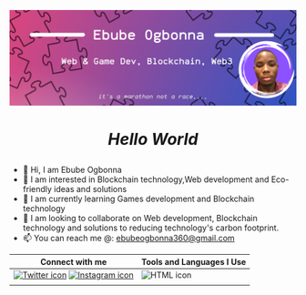 ![Copy of Minimalist Beige Twitter Header (1).png](https://github.com/EtodHF/EtodHF/blob/main/Copy%20of%20Minimalist%20Beige%20Twitter%20Header%20(1).png)
#                                           <p align="center"> *Hello World* </p>
- 👋 Hi, I am Ebube Ogbonna
- 👀 I am interested in Blockchain technology,Web development and Eco-friendly ideas and solutions 
- 🌱 I am currently learning Games development and Blockchain technology
- 💞️ I am looking to collaborate on Web development, Blockchain technology and solutions to reducing technology's carbon footprint. 
- 📫 You can reach me @: ebubeogbonna360@gmail.com


| Connect with me                    | Tools and Languages I Use                       |
| ------------------------------------- | ----------------------------------------------- |
| <a href="https://www.twitter.com/eto_creates" target="_blank">![Twitter icon](https://img.icons8.com/color/72/twitter--v1.png)</a> <a href="https://www.instagram.com/eto_creates">![Instagram icon](https://img.icons8.com/color/72/instagram-new--v1.png)</a>|![HTML icon](https://img.icons8.com/external-tal-revivo-color-tal-revivo/2x/external-html-5-is-a-software-solution-stack-that-defines-the-properties-and-behaviors-of-web-page-logo-color-tal-revivo.png)  |
|    | 

<!---
EtodHF/EtodHF is a ✨ special ✨ repository because its `README.md` (this file) appears on your GitHub profile.
You can click the Preview link to take a look at your changes.
--->
